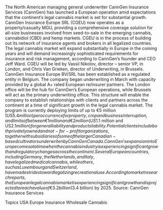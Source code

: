 The North American managing general underwriter CannGen Insurance Services (CannGen) has launched a European operation amid expectations that the continent’s legal cannabis market is set for substantial growth.
CannGen Insurance Europe SRL (CGEU) now operates as a property/casualty MGU, providing a comprehensive coverage solution for all-size businesses involved from seed-to-sale in the emerging cannabis, cannabidiol (CBD) and hemp markets. CGEU is in the process of building out its network of insurance agents and brokers in all legalized countries.
The legal cannabis market will expand substantially in Europe in the coming years and will demand increasingly sophisticated requirements for insurance and risk management, according to CannGen’s founder and CEO Jeff Ward.
CGEU will be led by Vassil Nikolov, director – senior VP, in London, and Chris Van Grieken, director of Underwriting, in Brussels.
CannGen Insurance Europe BV/SRL has been established as a regulated entity in Belgium. The company began underwriting in March with capacity provided by a global A+ rated European re/insurer partners.
The London office will be the hub for CannGen’s European operations, while Brussels will act as the primary underwriting office. This structure will enable the company to establish relationships with clients and partners across the continent at a time of significant growth in the legal cannabis market.
The program is currently deploying limits of up to €5 million (US$5.4 million) per occurrence for property, crop and business interruption, and limits of between €1 million and €2 million (US$1.1 million and US$2.1 million) for general liability and products liability.
Potential clients include both privately owned and not-for-profit organizations, together with subsidiaries of some of the larger Canadian-based cultivators underwriten by CannGen Canada.
CannGen’s expansion into Europe comes at a time when the cannabis industry is experiencing significant growth and regulatory changes across the continent.
Several European countries, including Germany, the Netherlands, and Italy, have legalized medical cannabis, while others, such as Luxembourg and Switzerland, have made strides toward legalizing recreational use.
According to market research reports, the European legal cannabis market is experiencing significant growth and is projected to reach a value of €3.2 billion ($3.4 billion) by 2025.
Source: CannGen Insurance Services

Topics
USA
Europe
Insurance Wholesale
Cannabis

